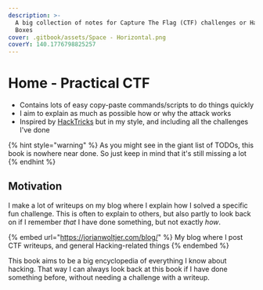 ```yaml
---
description: >-
  A big collection of notes for Capture The Flag (CTF) challenges or Hacking
  Boxes
cover: .gitbook/assets/Space - Horizontal.png
coverY: 140.1776798825257
---
```


# Home - Practical CTF

* Contains lots of easy copy-paste commands/scripts to do things quickly
* I aim to explain as much as possible how or why the attack works
* Inspired by [HackTricks](https://book.hacktricks.xyz/welcome/readme) but in my style, and including all the challenges I've done

{% hint style="warning" %}
As you might see in the giant list of TODOs, this book is nowhere near done. So just keep in mind that it's still missing a lot
{% endhint %}

## Motivation

I make a lot of writeups on my blog where I explain how I solved a specific fun challenge. This is often to explain to others, but also partly to look back on if I remember _that_ I have done something, but not exactly _how_.&#x20;

{% embed url="https://jorianwoltjer.com/blog/" %}
My blog where I post CTF writeups, and general Hacking-related things
{% endembed %}

This book aims to be a big encyclopedia of everything I know about hacking. That way I can always look back at this book if I have done something before, without needing a challenge with a writeup.&#x20;
